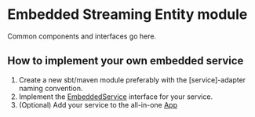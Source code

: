 # Embedded Streaming Entity module

Common components and interfaces go here.

## How to implement your own embedded service

1. Create a new sbt/maven module preferably with the [service]-adapter naming convention.
2. Implement the [EmbeddedService](src/main/scala/nl/bigdatarepublic/streaming/embedded/entity/EmbeddedService.scala) interface for your service.
3. (Optional) Add your service to the all-in-one [App](../app/src/main/scala/nl/bigdatarepublic/streaming/embedded/app/App.scala)
